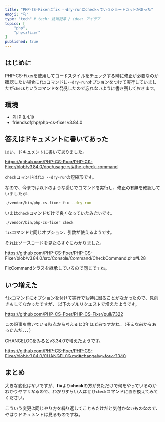 ```yaml
---
title: "PHP-CS-Fixerにfix --dry-runにcheckっていうショートカットがあった"
emoji: "🔍"
type: "tech" # tech: 技術記事 / idea: アイデア
topics: [
    "php",
    "phpcsfixer"
]
published: true
---
```


## はじめに

PHP-CS-Fixerを使用してコードスタイルをチェックする時に修正が必要なのか確認したい場合に`fix`コマンドに`--dry-run`オプションをつけて実行していましたが`check`というコマンドを発見したので忘れないように書き残しておきます。

## 環境

- PHP 8.4.10
- friendsofphp/php-cs-fixer v3.84.0

## 答えはドキュメントに書いてあった

はい、ドキュメントに書いてありました。

https://github.com/PHP-CS-Fixer/PHP-CS-Fixer/blob/v3.84.0/doc/usage.rst#the-check-command

`check`コマンドは`fix --dry-run`の短縮形です。

なので、今までは以下のような感じでコマンドを実行し、修正の有無を確認していましたが、

```bash
./vendor/bin/php-cs-fixer fix --dry-run
```

いまは`check`コマンドだけで良くなっていたみたいです。

```bash
./vendor/bin/php-cs-fixer check
```

`fix`コマンドと同じオプション、引数が使えるようです。

それはソースコードを見たらすぐにわかりました。

https://github.com/PHP-CS-Fixer/PHP-CS-Fixer/blob/v3.84.0/src/Console/Command/CheckCommand.php#L28

FixCommandクラスを継承しているので同じですね。

## いつ増えた

`fix`コマンドにオプションを付けて実行でも特に困ることがなかったので、見向きもしてなかったですが、
以下のプルリクエストで増えたようです。

https://github.com/PHP-CS-Fixer/PHP-CS-Fixer/pull/7322

この記事を書いている時点から考えると2年ほど前ですかね。（そんな前からあったんだ、、、）

CHANGELOGをみるとv3.34.0で増えたようです。

https://github.com/PHP-CS-Fixer/PHP-CS-Fixer/blob/v3.84.0/CHANGELOG.md#changelog-for-v3340

## まとめ

大きな変化はないですが、**fix**より**check**の方が見ただけで何をやっているのかわかりやすくなるので、わかりずらい人はぜひ`check`コマンドに置き換えてみてください。

こういう変更は同じやり方を繰り返してこともだけだと気付かないものなので、やはりドキュメントは見るものですね。

